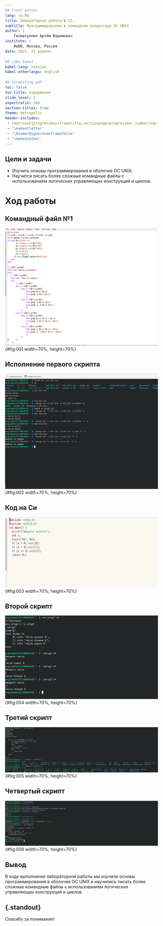 ```yaml
---
## Front matter
lang: ru-RU
title: Лабораторная работа № 11.
subtitle: Программирование в командном процессоре ОС UNIX
author: |
	Гисматуллин Артём Вадимович
institute: |
	RUDN, Москва, Россия
date: 2023, 21 апреля

## i18n babel
babel-lang: russian
babel-otherlangs: english

## Formatting pdf
toc: false
toc-title: Содержание
slide_level: 2
aspectratio: 169
section-titles: true
theme: metropolis
header-includes:
 - \metroset{progressbar=frametitle,sectionpage=progressbar,numbering=fraction}
 - '\makeatletter'
 - '\beamer@ignorenonframefalse'
 - '\makeatother'
---
```


## Цели и задачи

 - Изучить основы программирования в оболочке ОС UNIX.
 - Научится писать более сложные командные файлы с использованием логических управляющих конструкций и циклов.
 
# Ход работы

## Командный файл №1

![Emacs. Командный файл №1](image/01.png){#fig:001 width=70%, height=70%}

## Исполнение первого скрипта

![Командная строка. Исполнение командного файла №1](image/02.png){#fig:002 width=70%, height=70%}

## Код на Си

![Emacs. Код на языке Си](image/03.png){#fig:003 width=70%, height=70%}

## Второй скрипт

![Командная строка. Командный файл №2 и проверка работоспособности](image/04.png){#fig:004 width=70%, height=70%}

## Третий скрипт

![Командная строка. Исполнение командного файла №3](image/05.png){#fig:005 width=70%, height=70%}
 
## Четвертый скрипт

![Командная строка. Исполнение командного файла №4](image/06.png){#fig:006 width=70%, height=70%}

## Вывод

В ходе выполнения лабораторной работы мы изучили основы программирования в оболочке ОС UNIX и научились писать более сложные командные файлы с использованием логических управляющих конструкций и циклов.

## {.standout}

Спасибо за понимание!


